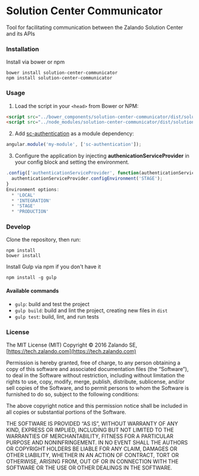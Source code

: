 # Solution Center Communicator
Tool for facilitating communication between the Zalando Solution Center and its APIs

### Installation

Install via bower or npm

```shell
bower install solution-center-communicator
npm install solution-center-communicator
```

### Usage

1. Load the script in your `<head>` from Bower or NPM:

  ```html
  <script src="../bower_components/solution-center-communicator/dist/solution-center-communicator.js"></script>
  <script src="../node_modules/solution-center-communicator/dist/solution-center-communicator.js"></script>
  ```
  
2. Add [sc-authentication](https://github.com/zalando-incubator/solution-center-login) as a module dependency:

  ```javascript
  angular.module('my-module', ['sc-authentication']);
  ```
  
3. Configure the application by injecting **authenicationServiceProvider** in your config block and setting the environment.

  ```javascript
  .config(['authenticationServiceProvider', function(authenticationServiceProvider) {
    authenticationServiceProvider.configEnvironment('STAGE');
  }
  Environment options:
    * 'LOCAL'
    * 'INTEGRATION'
    * 'STAGE'
    * 'PRODUCTION'
  ```
	 
### Develop

Clone the repository, then run:

```shell
npm install
bower install
```

Install Gulp via npm if you don't have it
```shell
npm install -g gulp
```

#### Available commands

* `gulp`: build and test the project
* `gulp build`: build and lint the project, creating new files in `dist`
* `gulp test`: build, lint, and run tests

### License
The MIT License (MIT) Copyright © 2016 Zalando SE, [https://tech.zalando.com](https://tech.zalando.com)

Permission is hereby granted, free of charge, to any person obtaining a copy of this software and associated documentation files (the “Software”),
to deal in the Software without restriction, including without limitation the rights to use, copy, modify, merge, publish, distribute, sublicense,
and/or sell copies of the Software, and to permit persons to whom the Software is furnished to do so, subject to the following conditions:

The above copyright notice and this permission notice shall be included in all copies or substantial portions of the Software.

THE SOFTWARE IS PROVIDED “AS IS”, WITHOUT WARRANTY OF ANY KIND, EXPRESS OR IMPLIED, INCLUDING BUT NOT LIMITED TO THE WARRANTIES OF MERCHANTABILITY,
FITNESS FOR A PARTICULAR PURPOSE AND NONINFRINGEMENT. IN NO EVENT SHALL THE AUTHORS OR COPYRIGHT HOLDERS BE LIABLE FOR ANY CLAIM, DAMAGES OR OTHER
LIABILITY, WHETHER IN AN ACTION OF CONTRACT, TORT OR OTHERWISE, ARISING FROM, OUT OF OR IN CONNECTION WITH THE SOFTWARE OR THE USE OR OTHER DEALINGS
IN THE SOFTWARE.
